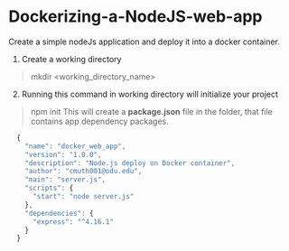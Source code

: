 # Dockerizing-a-NodeJS-web-app

Create a simple nodeJs application and deploy it into a docker container.

1. Create a working directory
> mkdir <working_directory_name>
2. Running this command in working directory will initialize your project
> npm init
This will create a **package.json** file in the folder, that file contains app dependency packages.

```js
  {
    "name": "docker_web_app",
    "version": "1.0.0",
    "description": "Node.js deploy on Docker container",
    "author": "cmuth001@odu.edu",
    "main": "server.js",
    "scripts": {
      "start": "node server.js"
    },
    "dependencies": {
      "express": "^4.16.1"
    }
  }
```

